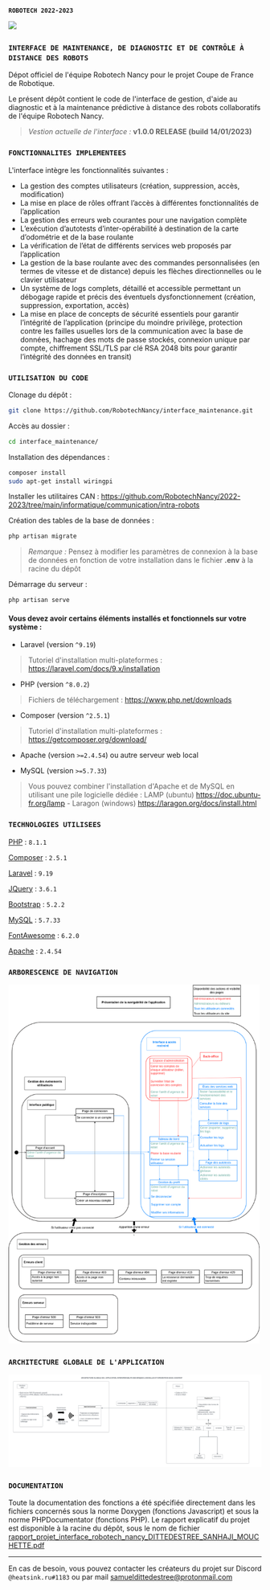 **`ROBOTECH 2022-2023`**

<img src="https://www.coupederobotique.fr/wp-content/uploads/logo.png" width="100"/>

### **`INTERFACE DE MAINTENANCE, DE DIAGNOSTIC ET DE CONTRÔLE À DISTANCE DES ROBOTS`**  ###

Dépot officiel de l'équipe Robotech Nancy pour le projet Coupe de France de Robotique.

Le présent dépôt contient le code de l'interface de gestion, d'aide au diagnostic et à la maintenance prédictive à distance des robots collaboratifs de l'équipe Robotech Nancy.

> *Vestion actuelle de l'interface :* **v1.0.0 RELEASE (build 14/01/2023)**

### **`FONCTIONNALITES IMPLEMENTEES`**  ###

L'interface intègre les fonctionnalités suivantes : 

-	La gestion des comptes utilisateurs (création, suppression, accès, modification)
-	La mise en place de rôles offrant l’accès à différentes fonctionnalités de l’application
-	La gestion des erreurs web courantes pour une navigation complète
-	L’exécution d’autotests d’inter-opérabilité à destination de la carte d’odométrie et de la base roulante
-	La vérification de l’état de différents services web proposés par l’application 
-	La gestion de la base roulante avec des commandes personnalisées (en termes de vitesse et de distance) depuis les flèches directionnelles ou le clavier utilisateur
-	Un système de logs complets, détaillé et accessible permettant un débogage rapide et précis des éventuels dysfonctionnement (création, suppression, exportation, accès)
-	La mise en place de concepts de sécurité essentiels pour garantir l’intégrité de l’application (principe du moindre privilège, protection contre les failles usuelles lors de la communication avec la base de données, hachage des mots de passe stockés, connexion unique par compte, chiffrement SSL/TLS par clé RSA 2048 bits pour garantir l’intégrité des données en transit)

### **`UTILISATION DU CODE`**  ###

Clonage du dépôt :

```bash
git clone https://github.com/RobotechNancy/interface_maintenance.git
```

Accès au dossier :

```bash
cd interface_maintenance/
```

Installation des dépendances :

```bash
composer install 
sudo apt-get install wiringpi
```
Installer les utilitaires CAN :
https://github.com/RobotechNancy/2022-2023/tree/main/informatique/communication/intra-robots

Création des tables de la base de données :

```bash
php artisan migrate
```

> *Remarque :* Pensez à modifier les paramètres de connexion à la base de données en fonction de votre installation dans le fichier **.env** à la racine du dépôt

Démarrage du serveur :

```bash
php artisan serve
```

#### Vous devez avoir certains éléments installés et fonctionnels sur votre système :

- Laravel (version `^9.19`)
> Tutoriel d'installation multi-plateformes : https://laravel.com/docs/9.x/installation

- PHP (version `^8.0.2`)
> Fichiers de téléchargement : https://www.php.net/downloads

- Composer (version `^2.5.1`)
> Tutoriel d'installation multi-plateformes : https://getcomposer.org/download/

- Apache (version `>=2.4.54`) ou autre serveur web local

- MySQL (version `>=5.7.33`)

> Vous pouvez combiner l'installation d'Apache et de MySQL en utilisant une pile logicielle dédiée : LAMP (ubuntu) https://doc.ubuntu-fr.org/lamp - Laragon (windows) https://laragon.org/docs/install.html

### **`TECHNOLOGIES UTILISEES`**  ###

[PHP](https://www.php.net/) : `8.1.1`

[Composer](https://getcomposer.org/) : `2.5.1`

[Laravel](https://laravel.com/) : `9.19`

[JQuery](https://jquery.org/) : `3.6.1`

[Bootstrap](https://getbootstrap.com/) : `5.2.2`

[MySQL](https://www.mysql.com/fr/) : `5.7.33`

[FontAwesome](https://fontawesome.com) : `6.2.0`

[Apache](https://fontawesome.com) : `2.4.54`

### **`ARBORESCENCE DE NAVIGATION`**  ###

<img src="https://github.com/RobotechNancy/interface_maintenance/blob/main/images/architecture_fonctionnelle.png" width="500"/>

### **`ARCHITECTURE GLOBALE DE L'APPLICATION`**  ###

<img src="https://github.com/RobotechNancy/interface_maintenance/blob/main/images/architecture_globale.png"/>

### **`DOCUMENTATION`**  ###

Toute la documentation des fonctions a été spécifiée directement dans les fichiers concernés sous la norme Doxygen (fonctions Javascript) et sous la norme PHPDocumentator (fonctions PHP).
Le rapport explicatif du projet est disponible à la racine du dépôt, sous le nom de fichier [rapport_projet_interface_robotech_nancy_DITTEDESTREE_SANHAJI_MOUCHETTE.pdf](https://github.com/RobotechNancy/interface_maintenance/blob/main/rapport_projet_interface_robotech_nancy_DITTEDESTREE_SANHAJI_MOUCHETTE.pdf)


***
En cas de besoin, vous pouvez contacter les créateurs du projet sur Discord `@heatsink.ru#1183` ou par mail samueldittedestree@protonmail.com

